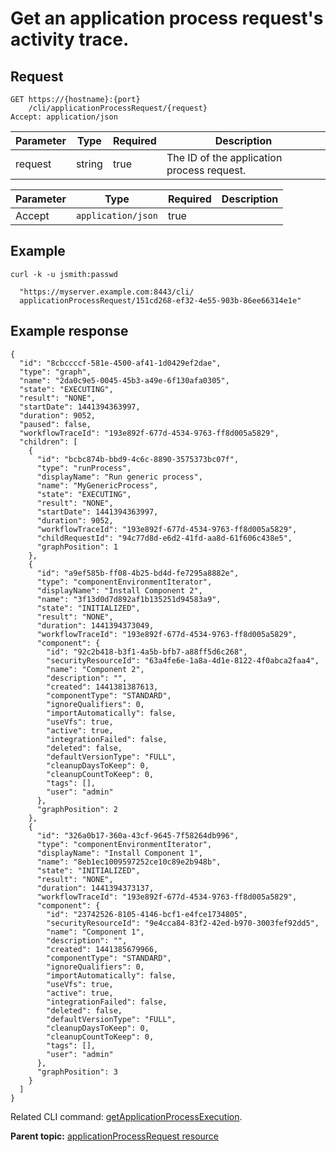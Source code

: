 # Get an application process request's activity trace.

## Request

```
GET https://{hostname}:{port}
    /cli/applicationProcessRequest/{request}
Accept: application/json

```

|Parameter|Type|Required|Description|
|---------|----|--------|-----------|
|request|string|true|The ID of the application process request.|

|Parameter|Type|Required|Description|
|---------|----|--------|-----------|
|Accept|`application/json`|true| |

## Example

```
curl -k -u jsmith:passwd 
   
  "https://myserver.example.com:8443/cli/
  applicationProcessRequest/151cd268-ef32-4e55-903b-86ee66314e1e"
```

## Example response

```
{
  "id": "8cbccccf-581e-4500-af41-1d0429ef2dae",
  "type": "graph",
  "name": "2da0c9e5-0045-45b3-a49e-6f130afa0305",
  "state": "EXECUTING",
  "result": "NONE",
  "startDate": 1441394363997,
  "duration": 9052,
  "paused": false,
  "workflowTraceId": "193e892f-677d-4534-9763-ff8d005a5829",
  "children": [
    {
      "id": "bcbc874b-bbd9-4c6c-8890-3575373bc07f",
      "type": "runProcess",
      "displayName": "Run generic process",
      "name": "MyGenericProcess",
      "state": "EXECUTING",
      "result": "NONE",
      "startDate": 1441394363997,
      "duration": 9052,
      "workflowTraceId": "193e892f-677d-4534-9763-ff8d005a5829",
      "childRequestId": "94c77d8d-e6d2-41fd-aa8d-61f606c438e5",
      "graphPosition": 1
    },
    {
      "id": "a9ef585b-ff08-4b25-bd4d-fe7295a8882e",
      "type": "componentEnvironmentIterator",
      "displayName": "Install Component 2",
      "name": "3f13d0d7d892af1b135251d94583a9",
      "state": "INITIALIZED",
      "result": "NONE",
      "duration": 1441394373049,
      "workflowTraceId": "193e892f-677d-4534-9763-ff8d005a5829",
      "component": {
        "id": "92c2b418-b3f1-4a5b-bfb7-a88ff5d6c268",
        "securityResourceId": "63a4fe6e-1a8a-4d1e-8122-4f0abca2faa4",
        "name": "Component 2",
        "description": "",
        "created": 1441381387613,
        "componentType": "STANDARD",
        "ignoreQualifiers": 0,
        "importAutomatically": false,
        "useVfs": true,
        "active": true,
        "integrationFailed": false,
        "deleted": false,
        "defaultVersionType": "FULL",
        "cleanupDaysToKeep": 0,
        "cleanupCountToKeep": 0,
        "tags": [],
        "user": "admin"
      },
      "graphPosition": 2
    },
    {
      "id": "326a0b17-360a-43cf-9645-7f58264db996",
      "type": "componentEnvironmentIterator",
      "displayName": "Install Component 1",
      "name": "8eb1ec1009597252ce10c89e2b948b",
      "state": "INITIALIZED",
      "result": "NONE",
      "duration": 1441394373137,
      "workflowTraceId": "193e892f-677d-4534-9763-ff8d005a5829",
      "component": {
        "id": "23742526-8105-4146-bcf1-e4fce1734805",
        "securityResourceId": "9e4cca84-83f2-42ed-b970-3003fef92dd5",
        "name": "Component 1",
        "description": "",
        "created": 1441385679966,
        "componentType": "STANDARD",
        "ignoreQualifiers": 0,
        "importAutomatically": false,
        "useVfs": true,
        "active": true,
        "integrationFailed": false,
        "deleted": false,
        "defaultVersionType": "FULL",
        "cleanupDaysToKeep": 0,
        "cleanupCountToKeep": 0,
        "tags": [],
        "user": "admin"
      },
      "graphPosition": 3
    }
  ]
}

```

Related CLI command: [getApplicationProcessExecution](udclient_getapplicationprocessexecution.md).

**Parent topic:** [applicationProcessRequest resource](../../com.ibm.udeploy.api.doc/topics/rest_cli_applicationprocessrequest.md)

